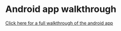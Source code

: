 # Android app walkthrough

[Click here for a full walkthrough of the android app](https://github.com/Elderly-Care/Ecare/blob/main/media/android_flow.png)
